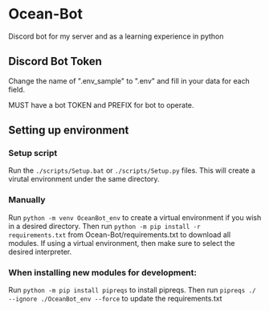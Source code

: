 # Ocean-Bot
Discord bot for my server and as a learning experience in python


## Discord Bot Token
Change the name of ".env_sample" to ".env" and fill in your data for each field.

MUST have a bot TOKEN and PREFIX for bot to operate.

## Setting up environment

### Setup script
Run the `./scripts/Setup.bat` or `./scripts/Setup.py` files. This will create a virutal environment under the same directory.

### Manually
Run `python -m venv OceanBot_env` to create a virtual environment if you wish in a desired directory.
Then run `python -m pip install -r requirements.txt` from Ocean-Bot/requirements.txt to download all modules.
If using a virtual environment, then make sure to select the desired interpreter.

### When installing new modules for development:
Run `python -m pip install pipreqs` to install pipreqs. Then run `pipreqs ./ --ignore ./OceanBot_env --force` to update the requirements.txt
